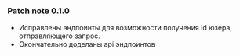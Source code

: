 ### Patch note 0.1.0

- Исправлены эндпоинты для возможности получения id юзера, отправляющего запрос. 
- Окончательно доделаны api эндпоинтов 